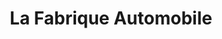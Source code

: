 ---
title: "La Fabrique Automobile"
url: /montreuil-sur-ille/la-fabrique-automobile/
shop: Autohaus
---